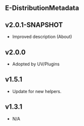 E-DistributionMetadata
----------

v2.0.1-SNAPSHOT
---
* Improved description (About)

v2.0.0
---
* Adopted by UV/Plugins

v1.5.1
---
* Update for new helpers.

v1.3.1
---
* N/A

